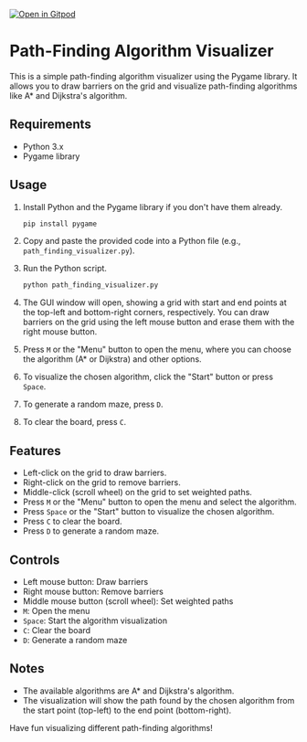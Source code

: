 
[![Open in Gitpod](https://gitpod.io/button/open-in-gitpod.svg)](https://gitpod.io/#https://github.com/AmitDavidi/Path_Finding_Visualizer)

# Path-Finding Algorithm Visualizer

This is a simple path-finding algorithm visualizer using the Pygame library. It allows you to draw barriers on the grid and visualize path-finding algorithms like A* and Dijkstra's algorithm.

## Requirements
- Python 3.x
- Pygame library

## Usage

1. Install Python and the Pygame library if you don't have them already.
   ```bash
   pip install pygame
   ```

2. Copy and paste the provided code into a Python file (e.g., `path_finding_visualizer.py`).

3. Run the Python script.
   ```bash
   python path_finding_visualizer.py
   ```

4. The GUI window will open, showing a grid with start and end points at the top-left and bottom-right corners, respectively. You can draw barriers on the grid using the left mouse button and erase them with the right mouse button.

5. Press `M` or the "Menu" button to open the menu, where you can choose the algorithm (A* or Dijkstra) and other options.

6. To visualize the chosen algorithm, click the "Start" button or press `Space`.

7. To generate a random maze, press `D`.

8. To clear the board, press `C`.

## Features

- Left-click on the grid to draw barriers.
- Right-click on the grid to remove barriers.
- Middle-click (scroll wheel) on the grid to set weighted paths.
- Press `M` or the "Menu" button to open the menu and select the algorithm.
- Press `Space` or the "Start" button to visualize the chosen algorithm.
- Press `C` to clear the board.
- Press `D` to generate a random maze.

## Controls

- Left mouse button: Draw barriers
- Right mouse button: Remove barriers
- Middle mouse button (scroll wheel): Set weighted paths
- `M`: Open the menu
- `Space`: Start the algorithm visualization
- `C`: Clear the board
- `D`: Generate a random maze

## Notes

- The available algorithms are A* and Dijkstra's algorithm.
- The visualization will show the path found by the chosen algorithm from the start point (top-left) to the end point (bottom-right).

Have fun visualizing different path-finding algorithms!
